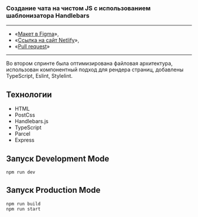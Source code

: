 ### Создание чата на чистом JS с использованием шаблонизатора Handlebars
---

- «[Макет в Figma](https://www.figma.com/file/majRVWdE7xvznWAeSxsuUC/Design-Chat-Yandex-Pract?node-id=3%3A1712&t=bCO5gGR7jvCExcpA-0)»,
- «[Ссылка на сайт Netlify](https://musical-paprenjak-f1ccbd.netlify.app/)»,
- «[Pull request](https://github.com/johnyslima/middle.messenger.praktikum.yandex/pull/3)»

---

Во втором спринте была оптимизирована файловая архитектура, использован компонентный подход для рендера страниц, добавлены TypeScript, Eslint, Stylelint.


## **Технологии**
- HTML
- PostCss
- Handlebars.js
- TypeScript
- Parcel
- Express

Запуск Development Mode
--
```
npm run dev
```

Запуск Production Mode
---
```
npm run build 
npm run start
```
